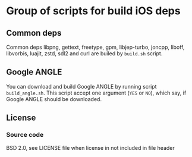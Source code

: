 # Group of scripts for build iOS deps

## Common deps

Common deps libpng, gettext, freetype, gpm, libjep-turbo, joncpp, liboff, libvorbis, luajit, zstd, sdl2 and curl are builed by 
`build.sh` script.

## Google ANGLE

You can download and build Google ANGLE by running script `build_angle.sh`. This script accept one argument (`YES` or `NO`), which say, if Google ANGLE should be downloaded.

## License

### Source code

BSD 2.0, see LICENSE file when license in not included in file header

